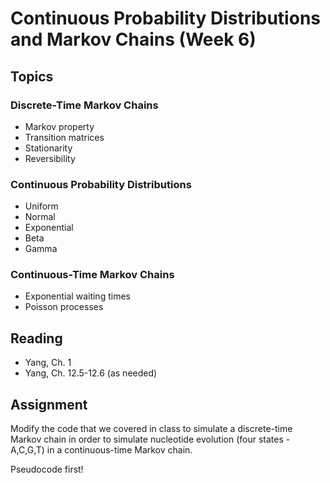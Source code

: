 # Continuous Probability Distributions and Markov Chains (Week 6)

## Topics

### Discrete-Time Markov Chains

- Markov property
- Transition matrices
- Stationarity
- Reversibility


### Continuous Probability Distributions

- Uniform
- Normal
- Exponential
- Beta
- Gamma


### Continuous-Time Markov Chains

- Exponential waiting times
- Poisson processes

## Reading

- Yang, Ch. 1
- Yang, Ch. 12.5-12.6 (as needed)

## Assignment

Modify the code that we covered in class to simulate a discrete-time Markov chain in order to 
simulate nucleotide evolution (four states - A,C,G,T) in a continuous-time Markov chain.

Pseudocode first!